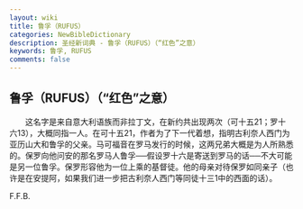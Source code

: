 ```yaml
---
layout: wiki
title: 鲁孚（RUFUS）
categories: NewBibleDictionary
description: 圣经新词典 - 鲁孚（RUFUS）（“红色”之意）
keywords: 鲁孚, RUFUS
comments: false
---
```


## 鲁孚（RUFUS）（“红色”之意）

　　这名字是来自意大利语族而非拉丁文，在新约共出现两次（可十五21；罗十六13），大概同指一人。在可十五21，作者为了下一代着想，指明古利奈人西门为亚历山大和鲁孚的父亲。马可福音在罗马发行的时候，这两兄弟大概是为人所熟悉的。保罗向他问安的那名罗马人鲁孚──假设罗十六是寄送到罗马的话──不大可能是另一位鲁孚。保罗形容他为一位上乘的基督徒。他的母亲对待保罗如同亲子（也许是在安提阿，如果我们进一步把古利奈人西门等同徒十三1中的西面的话）。

F.F.B.








